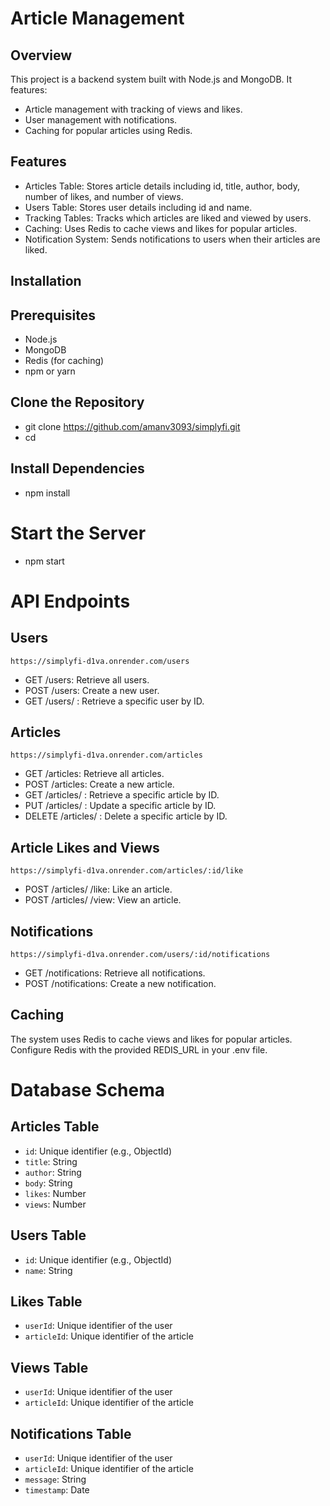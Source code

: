 # Article Management

## Overview

This project is a backend system built with Node.js and MongoDB. It features:

- Article management with tracking of views and likes.
- User management with notifications.
- Caching for popular articles using Redis.

## Features

- Articles Table: Stores article details including id, title, author, body, number of likes, and number of views.
- Users Table: Stores user details including id and name.
- Tracking Tables: Tracks which articles are liked and viewed by users.
- Caching: Uses Redis to cache views and likes for popular articles.
- Notification System: Sends notifications to users when their articles are liked.

## Installation

## Prerequisites

- Node.js
- MongoDB
- Redis (for caching)
- npm or yarn

## Clone the Repository

- git clone <https://github.com/amanv3093/simplyfi.git>
- cd <simplyfi>

## Install Dependencies

- npm install

# Start the Server

- npm start

# API Endpoints

## Users
 ```Users 
 https://simplyfi-d1va.onrender.com/users
   ```
- GET /users: Retrieve all users.
- POST /users: Create a new user.
- GET /users/
  : Retrieve a specific user by ID.

## Articles

 ```Articles 
 https://simplyfi-d1va.onrender.com/articles
   ```
- GET /articles: Retrieve all articles.
- POST /articles: Create a new article.
- GET /articles/
  : Retrieve a specific article by ID.
- PUT /articles/
  : Update a specific article by ID.
- DELETE /articles/
  : Delete a specific article by ID.



## Article Likes and Views
 ```Article Likes and Views 
 https://simplyfi-d1va.onrender.com/articles/:id/like
   ```
- POST /articles/
  /like: Like an article.
- POST /articles/
  /view: View an article.

## Notifications
  ```Notifications 
  https://simplyfi-d1va.onrender.com/users/:id/notifications
   ```
- GET /notifications: Retrieve all notifications.
- POST /notifications: Create a new notification.

## Caching

The system uses Redis to cache views and likes for popular articles. Configure Redis with the provided REDIS_URL in your .env file.

# Database Schema

## Articles Table

- `id`: Unique identifier (e.g., ObjectId)
- `title`: String
- `author`: String
- `body`: String
- `likes`: Number
- `views`: Number

## Users Table

- `id`: Unique identifier (e.g., ObjectId)
- `name`: String

## Likes Table

- `userId`: Unique identifier of the user
- `articleId`: Unique identifier of the article

## Views Table

- `userId`: Unique identifier of the user
- `articleId`: Unique identifier of the article

## Notifications Table

- `userId`: Unique identifier of the user
- `articleId`: Unique identifier of the article
- `message`: String
- `timestamp`: Date
